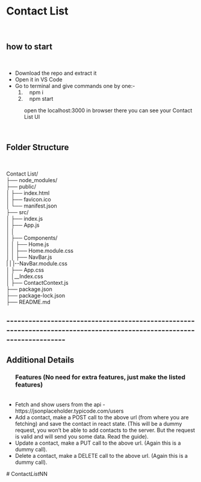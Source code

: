 <h1>Contact List </h1><br/>
<h2>how to start</h2><br/>
<ul>
<li>Download the repo and extract it</li>
<li>Open it in VS Code</li>
<li> Go to terminal and give commands one by one:-<br/>
        <ol>
        <li>&emsp;npm i</li>
         <li>&emsp;npm start</li>
         <p>open the localhost:3000 in browser there you can see your Contact List UI</p>
        </ol>
</li>

</ul><br/>

<h2>Folder Structure</h2> <br/>

Contact List/<br/>
  ├── node_modules/      <br/>
  ├── public/            <br/>
  │   ├── index.html<br/>
  │   ├── favicon.ico<br/>
  │   └── manifest.json<br/>
  ├── src/              <br/>
  │   ├── index.js       <br/>
  │   ├── App.js         <br/>
  │   │   <br/>
  │   ├── Components/       <br/>
  │   │   ├── Home.js <br/>
  │   │   ├── Home.module.css <br/>
  │   │   ├── NavBar.js <br/>
  |   |   |--NavBar.module.css<br/>
  │   ├── App.css                <br/>
  │   │__Index.css                    <br/>
  │   ├── ContactContext.js    <br/>
  ├── package.json          <br/>
  ├── package-lock.json   <br/>
  ├── README.md        <br/>
  <h2>----------------------------------------------------------------------------------------------------------------------</h2>
  
  <h2>Additional Details</h2>
 <ul>
 <h3> Features (No need for extra features, just make the listed features)</h3><br>
    <li>Fetch and show users from the api - https://jsonplaceholder.typicode.com/users
</li>
    <li>Add a contact, make a POST call to the above url (from where you are fetching) and save the contact in react state. (This will be a dummy request, you won’t be able to add contacts to the server. But the request is valid and will send you some data. Read the guide).
</li>
    <li>Update a contact, make a PUT call to the above url. (Again this is a dummy call).
</li>
    <li>Delete a contact, make a DELETE call to the above url. (Again this is a dummy call).
</li>
 </ul>



#   C o n t a c t _ L i s t _ N N  
 